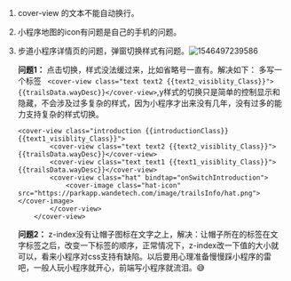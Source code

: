 1. cover-view 的文本不能自动换行。

2. 小程序地图的icon有问题是自己的手机的问题。

3. 步道小程序详情页的问题，弹窗切换样式有问题。![1546497239586](C:\Users\wande007\AppData\Roaming\Typora\typora-user-images\1546497239586.png)

   **问题1：** 点击切换，样式没法缓过来，比如省略号一直有。解决如下：  多写一个标签 ` <cover-view class="text text2 {{text2_visiblity_Class}}">{{trailsData.wayDesc}}</cover-view>`,y样式的切换只是简单的控制显示和隐藏，不会涉及过多复杂的样式，因为小程序才出来没有几年，没有过多的能力支持复杂的样式切换。

   ```vue
   <cover-view class="introduction {{introductionClass}} {{text1_visiblity_Class}}">
           <cover-view class="text text2 {{text2_visiblity_Class}}">{{trailsData.wayDesc}}</cover-view>
           <cover-view class="text text1 {{text1_visiblity_Class}}">{{trailsData.wayDesc}}</cover-view>
           <cover-view class="hat" bindtap="onSwitchIntroduction">
               <cover-image class="hat-icon" src="https://parkapp.wandetech.com/image/trailsInfo/hat.png"></cover-image>
           </cover-view>
       </cover-view>
   ```

   **问题2：**  z-index没有让帽子图标在文字之上，解决：让帽子所在的标签在文字标签之后，改变一下标签的顺序，正常情况下，z-index改一下值的大小就可以，看来小程序对css支持有缺陷。以后要用心理准备慢慢踩小程序的雷吧，一般人玩小程序就开心，前端写小程序就流泪。😅 